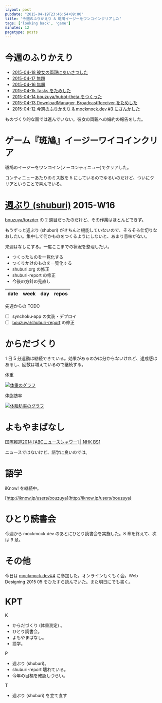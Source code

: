 ```yaml
---
layout: post
pubdate: "2015-04-19T23:46:54+09:00"
title: '今週のふりかえり & 斑鳩イージーをワンコインクリアした'
tags: ['looking back', 'game']
minutes: 12
pagetype: posts
---
```

# 今週のふりかえり

- [2015-04-18 彼女の両親にあいさつした][2015-04-18]
- [2015-04-17 無題][2015-04-17]
- [2015-04-16 無題][2015-04-16]
- [2015-04-15 Tasks をためした][2015-04-15]
- [2015-04-14 bouzuya/hubot-theta をつくった][2015-04-14]
- [2015-04-13 DownloadManager, BroadcastReceiver をためした][2015-04-13]
- [2015-04-12 今週のふりかえり & mockmock.dev #3 にさんかした][2015-04-12]

ものづくり的な面では進んでいない。彼女の両親への婚約の報告をした。

# ゲーム『斑鳩』イージーワイコインクリア

斑鳩のイージーをワンコイン(ノーコンティニュー)でクリアした。

コンティニューあたりのミス数を 5 にしているのでゆるいのだけど、ついにクリアということで喜んでいる。


# [週ぶり (shuburi)][shuburi] 2015-W16

[bouzuya/torzder][] の 2 週目だったのだけど、その作業はほとんどできず。

もうずっと週ぶり (shuburi) がきちんと機能していないので、そろそろ仕切りなおしたい。集中して何かものをつくるようにしないと、あまり意味がない。

来週はなしにする。一度ここまでの状況を整理したい。

- つくったものを一覧化する
- つくりかけのものを一覧化する
- shuburi.org の修正
- shuburi-report の修正
- 今後の方針の見直し

date       | week           | day              | repos
-----------|----------------|------------------|----------------------

先週からの TODO

- [ ] synchoku-app の実装・デプロイ
- [ ] [bouzuya/shuburi-report][] の修正

# からだづくり

1 日 5 分運動は継続できている。効果があるのかは分からないけれど、達成感はあるし、回数は増えているので継続する。

体重

[![体重のグラフ][graph-weight-img]][graph-weight-url]

体脂肪率

[![体脂肪率のグラフ][graph-percent-img]][graph-percent-url]

# よもやまばなし

[国際報道2014 [ABCニュースシャワー] | NHK BS1](http://www.nhk.or.jp/kokusaihoudou/abc/)

ニュースではないけど、語学に良いのでは。

# 語学

iKnow! を継続中。

[http://iknow.jp/users/bouzuya](http://iknow.jp/users/bouzuya)

# ひとり読書会

今週から mockmock.dev のあとにひとり読書会を実施した。8 章を終えて、次は 9 章。

# その他

今日は [mockmock.dev#4](http://mockmock.connpass.com/event/14135/) に参加した。オンラインもくもく会。Web Designing 2015 05 をひたすら読んでいた。また明日にでも書く。

# KPT

K

- からだづくり (体重測定) 。
- ひとり読書会。
- よもやまばなし。
- 語学。

P

- 週ぶり (shuburi)。
- shuburi-report 壊れている。
- 今年の目標を確認しづらい。

T

- 週ぶり (shuburi) を立て直す


[graph-percent-img]: http://graph.hatena.ne.jp/bouzuya/graph?graphname=percent&startdate=2015-01-01&enddate=2015-04-19
[graph-percent-url]: http://graph.hatena.ne.jp/bouzuya/percent/?startdate=2015-01-01&enddate=2015-04-19
[graph-weight-img]: http://graph.hatena.ne.jp/bouzuya/graph?graphname=weight&startdate=2015-01-01&enddate=2015-04-19
[graph-weight-url]: http://graph.hatena.ne.jp/bouzuya/weight/?startdate=2015-01-01&enddate=2015-04-19
[shuburi]: http://shuburi.org
[2015-04-18]: http://blog.bouzuya.net/2015/04/18/
[2015-04-17]: http://blog.bouzuya.net/2015/04/17/
[2015-04-16]: http://blog.bouzuya.net/2015/04/16/
[2015-04-15]: http://blog.bouzuya.net/2015/04/15/
[2015-04-14]: http://blog.bouzuya.net/2015/04/14/
[2015-04-13]: http://blog.bouzuya.net/2015/04/13/
[2015-04-12]: http://blog.bouzuya.net/2015/04/12/
[bouzuya/shuburi-report]: https://github.com/bouzuya/shuburi-report
[bouzuya/torzder]: https://github.com/bouzuya/torzder
